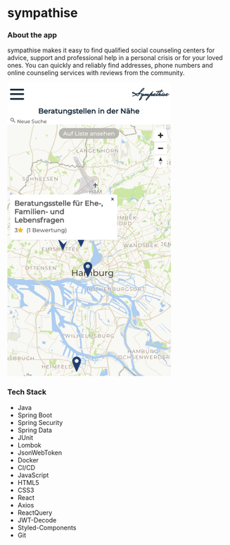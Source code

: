 # sympathise

### About the app

sympathise makes it easy to find qualified social counseling centers for advice, support and professional help in a personal crisis or for your loved ones. You can quickly and reliably find addresses, phone numbers and online counseling services with reviews from the community.

![map](images/sympathise_map.png)

### Tech Stack

- Java 
- Spring Boot
- Spring Security
- Spring Data
- JUnit
- Lombok
- JsonWebToken
- Docker
- CI/CD
- JavaScript
- HTML5
- CSS3
- React 
- Axios
- ReactQuery
- JWT-Decode
- Styled-Components
- Git
